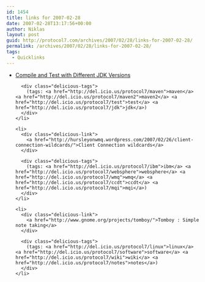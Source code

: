 ```yaml
---
id: 1454
title: links for 2007-02-28
date: 2007-02-28T13:17:56+00:00
author: Niklas
layout: post
guid: http://protocol7.com/archives/2007/02/28/links-for-2007-02-28/
permalink: /archives/2007/02/28/links-for-2007-02-28/
tags:
  - Quicklinks
---
```

<div class='microid-ab60cc0097140b1fa60341730db8341639b0abdf'>
  <ul class="delicious">
    <li>
      <div class="delicious-link">
        <a href="http://docs.codehaus.org/display/MAVENUSER/Compile+and+Test+with+Different+JDK+Versions">Compile and Test with Different JDK Versions</a>
      </div>
      
      <div class="delicious-tags">
        (tags: <a href="http://del.icio.us/protocol7/maven">maven</a> <a href="http://del.icio.us/protocol7/maven2">maven2</a> <a href="http://del.icio.us/protocol7/test">test</a> <a href="http://del.icio.us/protocol7/jdk">jdk</a>)
      </div>
    </li>
    
    <li>
      <div class="delicious-link">
        <a href="http://hursleyonwmq.wordpress.com/2007/02/26/client-connection-wildcards/">Client Connection wildcards</a>
      </div>
      
      <div class="delicious-tags">
        (tags: <a href="http://del.icio.us/protocol7/ibm">ibm</a> <a href="http://del.icio.us/protocol7/websphere">websphere</a> <a href="http://del.icio.us/protocol7/wmq">wmq</a> <a href="http://del.icio.us/protocol7/ccdt">ccdt</a> <a href="http://del.icio.us/protocol7/mqi">mqi</a>)
      </div>
    </li>
    
    <li>
      <div class="delicious-link">
        <a href="http://www.gnome.org/projects/tomboy/">Tomboy : Simple note taking</a>
      </div>
      
      <div class="delicious-tags">
        (tags: <a href="http://del.icio.us/protocol7/linux">linux</a> <a href="http://del.icio.us/protocol7/software">software</a> <a href="http://del.icio.us/protocol7/wiki">wiki</a> <a href="http://del.icio.us/protocol7/notes">notes</a>)
      </div>
    </li>
  </ul>
</div>